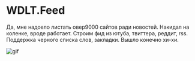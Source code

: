 # WDLT.Feed
Да, мне надоело листать овер9000 сайтов ради новостей. Накидал на коленке, вроде работает. Строим фид из ютуба, твиттера, реддит, rss. Поддержка черного списка слов, закладки. Вышло конечно хи-хи.

![gif](promo.gif)
